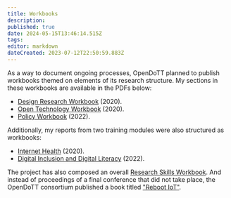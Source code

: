 ```yaml
---
title: Workbooks
description: 
published: true
date: 2024-05-15T13:46:14.515Z
tags: 
editor: markdown
dateCreated: 2023-07-12T22:50:59.883Z
---
```


As a way to document ongoing processes, OpenDoTT planned to publish workbooks themed on elements of its research structure. My sections in these workbooks are available in the PDFs below:

- [Design Research Workbook](reports/2020-Design-Research-Workbook.pdf) (2020).
- [Open Technology Workbook](reports/2021-Open-Technology-Workbook.pdf) (2020).
- [Policy Workbook](reports/2022-Policy-Workbook.pdf) (2022).

Additionally, my reports from two training modules were also structured as workbooks:

- [Internet Health](/opendott/reports/2020-Internet-Health.pdf) (2020).
- [Digital Inclusion and Digital Literacy](/opendott/reports/2022-Digital-Inclusion-Literacy-Slides.pdf) (2022).

The project has also composed an overall [Research Skills Workbook](https://ec.europa.eu/research/participants/documents/downloadPublic?documentIds=080166e5f91b1035&appId=PPGMS). And instead of proceedings of a final conference that did not take place, the OpenDoTT consortium published a book titled ["Reboot IoT"](https://ec.europa.eu/research/participants/documents/downloadPublic?documentIds=080166e5fbfeffa7&appId=PPGMS).